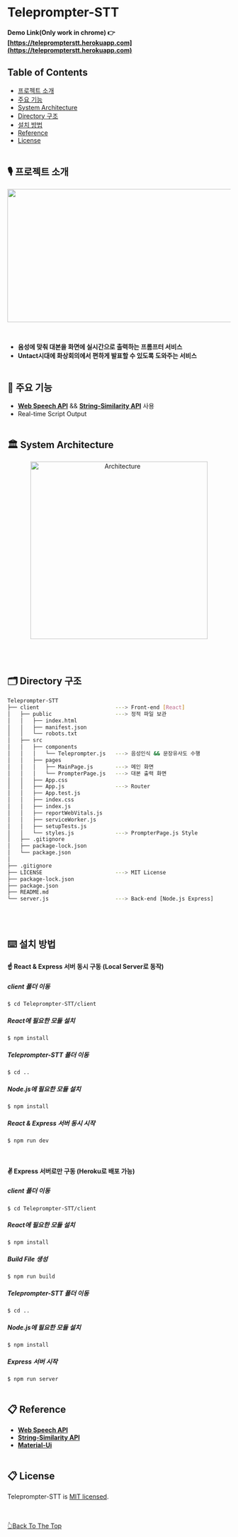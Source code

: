 # Teleprompter-STT  
<strong>Demo Link(Only work in chrome) 👉  [https://teleprompterstt.herokuapp.com](https://teleprompterstt.herokuapp.com)</strong>
## Table of Contents
  - [프로젝트 소개](#-프로젝트-소개)
  - [주요 기능](#-주요-기능)
  - [System Architecture](#-system-architecture)
  - [Directory 구조](#-directory-구조)
  - [설치 방법](#keyboard-설치-방법)
  - [Reference](#-reference)
  - [License](#-license)
<br><br>

## 🎙 프로젝트 소개

<p align="center">
  <img src="https://user-images.githubusercontent.com/29334434/102837733-c4c7f800-443f-11eb-992c-276fe9753331.gif" width="600" height="300" />
</p>
<br>

  - <strong>음성에 맞춰 대본을 화면에 실시간으로 출력하는 프롬프터 서비스</strong>
  - <strong>Untact시대에 화상회의에서 편하게 발표할 수 있도록 도와주는 서비스</strong>
<br><br>

## 📜 주요 기능
  - [**Web Speech API**](https://developer.mozilla.org/en-US/docs/Web/API/Web_Speech_API) && [**String-Similarity API**](https://www.npmjs.com/package/string-similarity) 사용
  - Real-time Script Output
<br><br>

## 🏛 System Architecture

<p align="center">
  <img width="400" alt="Architecture" src="https://user-images.githubusercontent.com/29334434/102837082-6e0dee80-443e-11eb-8bf1-d20404297a67.png">
</p>

<br><br>
## 🗂 Directory 구조
```bash
Teleprompter-STT
├── client                        ---> Front-end [React]
│   ├── public                    ---> 정적 파일 보관
│   │   ├── index.html
│   │   ├── manifest.json
│   │   └── robots.txt
│   ├── src
│   │   ├── components
│   │   │   └── Teleprompter.js   ---> 음성인식 && 문장유사도 수행 
│   │   ├── pages
│   │   │   ├── MainPage.js       ---> 메인 화면
│   │   │   └── PrompterPage.js   ---> 대본 출력 화면
│   │   ├── App.css
│   │   ├── App.js                ---> Router
│   │   ├── App.test.js
│   │   ├── index.css
│   │   ├── index.js
│   │   ├── reportWebVitals.js
│   │   ├── serviceWorker.js
│   │   ├── setupTests.js
│   │   └── styles.js             ---> PrompterPage.js Style
│   ├── .gitignore
│   ├── package-lock.json
│   └── package.json
│
├── .gitignore
├── LICENSE                       ---> MIT License
├── package-lock.json
├── package.json
├── README.md
└── server.js                     ---> Back-end [Node.js Express]
```
<br><br>

## :keyboard: 설치 방법
#### ☝️ React & Express 서버 동시 구동 (Local Server로 동작)

##### client 폴더 이동
`$ cd Teleprompter-STT/client`

##### React에 필요한 모듈 설치
`$ npm install`

##### Teleprompter-STT 폴더 이동
`$ cd ..`

##### Node.js에 필요한 모듈 설치
`$ npm install`

##### React & Express 서버 동시 시작
`$ npm run dev`

<br>

#### ✌️ Express 서버로만 구동 (Heroku로 배포 가능)

##### client 폴더 이동
`$ cd Teleprompter-STT/client`

##### React에 필요한 모듈 설치
`$ npm install`

##### Build File 생성
`$ npm run build`

##### Teleprompter-STT 폴더 이동
`$ cd ..`

##### Node.js에 필요한 모듈 설치
`$ npm install`

##### Express 서버 시작
`$ npm run server`
<br><br>

## 📋 Reference
- [**Web Speech API**](https://developer.mozilla.org/en-US/docs/Web/API/Web_Speech_API)
- [**String-Similarity API**](https://www.npmjs.com/package/string-similarity)
- [**Material-Ui**](https://material-ui.com/)
<br><br>

## 📋 License
Teleprompter-STT is [MIT licensed](./LICENSE).

<br><br>
[👆Back To The Top](#teleprompter-stt)
